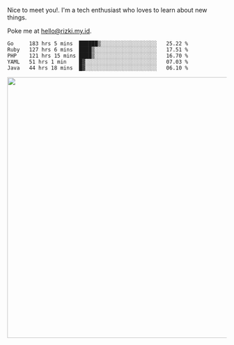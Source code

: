 Nice to meet you!. I'm a tech enthusiast who loves to learn about new things.

Poke me at hello@rizki.my.id.


<!--START_SECTION:waka-->
```text
Go     183 hrs 5 mins  ██████▒░░░░░░░░░░░░░░░░░░   25.22 % 
Ruby   127 hrs 6 mins  ████▒░░░░░░░░░░░░░░░░░░░░   17.51 % 
PHP    121 hrs 15 mins ████▒░░░░░░░░░░░░░░░░░░░░   16.70 % 
YAML   51 hrs 1 min    █▓░░░░░░░░░░░░░░░░░░░░░░░   07.03 % 
Java   44 hrs 18 mins  █▓░░░░░░░░░░░░░░░░░░░░░░░   06.10 % 
```
<!--END_SECTION:waka-->

<img src="https://wakatime.com/share/@ede1b5fe-26f6-497d-825a-950073cfc3ad/c06cf848-b878-4e08-bd28-44e364e9aa64.png" width="600" />
